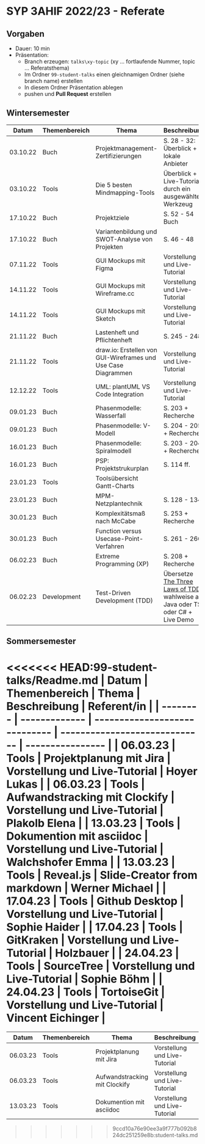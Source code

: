 # SYP 3AHIF 2022/23 - Referate

## Vorgaben

- Dauer: 10 min
- Präsentation:
  - Branch erzeugen: `talks\xy-topic` (xy ... fortlaufende Nummer, topic ... Referatsthema)
  - Im Ordner `99-student-talks` einen gleichnamigen Ordner (siehe branch name) erstellen
  - In diesem Ordner Präsentation ablegen
  - pushen und **Pull Request** erstellen

## Wintersemester

| Datum    | Themenbereich | Thema                                                         | Beschreibung                                                                                                                  | Referent/in         |
| -------- | ------------- | ------------------------------------------------------------- | ----------------------------------------------------------------------------------------------------------------------------- | ------------------- |
| 03.10.22 | Buch          | Projektmanagement-Zertifizierungen                            | S. 28 - 32: Überblick + lokale Anbieter                                                                                       | Paula Sierzega      |
| 03.10.22 | Tools         | Die 5 besten Mindmapping-Tools                                | Überblick + Live-Tutorial durch ein ausgewähltes Werkzeug                                                                     | Atzlesberger Samuel |
| 17.10.22 | Buch          | Projektziele                                                  | S. 52 - 54 Buch                                                                                                               | Karoly Major        |
| 17.10.22 | Buch          | Variantenbildung und SWOT-Analyse von Projekten               | S. 46 - 48                                                                                                                    | Marceta Mia         |
| 07.11.22 | Tools         | GUI Mockups mit Figma                                         | Vorstellung und Live-Tutorial                                                                                                 | Luna                |
| 14.11.22 | Tools         | GUI Mockups mit Wireframe.cc                                  | Vorstellung und Live-Tutorial                                                                                                 | Stefan Werner       |
| 14.11.22 | Tools         | GUI Mockups mit Sketch                                        | Vorstellung und Live-Tutorial                                                                                                 | Kapl Julian         |
| 21.11.22 | Buch          | Lastenheft und Pflichtenheft                                  | S. 245 - 248                                                                                                                  | Max Seebacher       |
| 21.11.22 | Tools         | draw.io: Erstellen von GUI-Wireframes und Use Case Diagrammen | Vorstellung und Live-Tutorial                                                                                                 | Lisa Pichler        |
| 12.12.22 | Tools         | UML: plantUML VS Code Integration                             | Vorstellung und Live-Tutorial                                                                                                 | Amina Gabeljic      |
| 09.01.23 | Buch          | Phasenmodelle: Wasserfall                                     | S. 203 + Recherche                                                                                                            | Yannik LISA         |
| 09.01.23 | Buch          | Phasenmodelle: V-Modell                                       | S. 204 - 205 + Recherche                                                                                                      | Emina Abazovic      |
| 16.01.23 | Buch          | Phasenmodelle: Spiralmodell                                   | S. 203 - 204 + Recherche                                                                                                      | Michelle Hartl      |
| 16.01.23 | Buch          | PSP: Projektstrukurplan                                       | S. 114 ff.                                                                                                                    | David Pröller       |
| 23.01.23 | Tools         | Toolsübersicht Gantt-Charts                                   |                                                                                                                               | Florian Hagmair     |
| 23.01.23 | Buch          | MPM-Netzplantechnik                                           | S. 128 - 134                                                                                                                  | Julia Meyr          |
| 30.01.23 | Buch          | Komplexitätsmaß nach McCabe                                   | S. 253 + Recherche                                                                                                            | Marcus Rabeder      |
| 30.01.23 | Buch          | Function versus Usecase-Point-Verfahren                       | S. 261 - 266                                                                                                                  | Victoria Pradel     |
| 06.02.23 | Buch          | Extreme Programming (XP)                                      | S. 208 + Recherche                                                                                                            | Cilia Pöllhuber     |
| 06.02.23 | Development   | Test-Driven Development (TDD)                                 | Übersetze [The Three Laws of TDD](https://www.youtube.com/watch?v=qkblc5WRn-U) wahlweise auf Java oder TS oder C# + Live Demo | Christian Ekhator   |

## Sommersemester

<<<<<<< HEAD:99-student-talks/Readme.md
| Datum    | Themenbereich | Thema                         | Beschreibung                  | Referent/in      |
| -------- | ------------- | ----------------------------- | ----------------------------- | ---------------- |
| 06.03.23 | Tools         | Projektplanung mit Jira       | Vorstellung und Live-Tutorial | Hoyer Lukas      |
| 06.03.23 | Tools         | Aufwandstracking mit Clockify | Vorstellung und Live-Tutorial | Plakolb Elena    |
| 13.03.23 | Tools         | Dokumention mit asciidoc      | Vorstellung und Live-Tutorial | Walchshofer Emma |
| 13.03.23 | Tools         | Reveal.js                     | Slide-Creator from markdown   | Werner Michael   |
| 17.04.23 | Tools         | Github Desktop                                                | Vorstellung und Live-Tutorial                                                                                                 | Sophie Haider       |
| 17.04.23 | Tools         | GitKraken                                                     | Vorstellung und Live-Tutorial                                                                                                 | Holzbauer           |
| 24.04.23 | Tools         | SourceTree                                                    | Vorstellung und Live-Tutorial                                                                                                 | Sophie Böhm         |
| 24.04.23 | Tools         | TortoiseGit                                                   | Vorstellung und Live-Tutorial                                                                                                 | Vincent Eichinger   |
=======
| Datum    | Themenbereich | Thema                         | Beschreibung                  | Referent/in   |
| -------- | ------------- | ----------------------------- | ----------------------------- | ------------- |
| 06.03.23 | Tools         | Projektplanung mit Jira       | Vorstellung und Live-Tutorial |               |
| 06.03.23 | Tools         | Aufwandstracking mit Clockify | Vorstellung und Live-Tutorial | Plakolb Elena |
| 13.03.23 | Tools         | Dokumention mit asciidoc      | Vorstellung und Live-Tutorial |  Julian Kapl             |
>>>>>>> 9ccd10a76e90ee3a9f777b092b824dc251259e8b:student-talks.md
